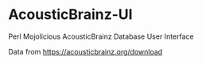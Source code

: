 # AcousticBrainz-UI
Perl Mojolicious AcousticBrainz Database User Interface

Data from https://acousticbrainz.org/download
